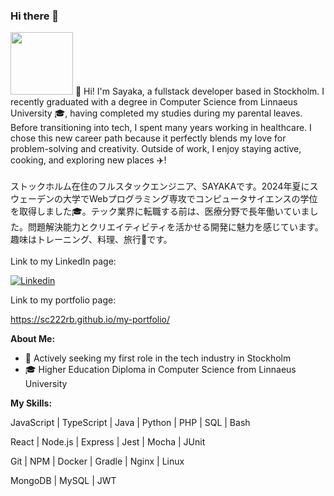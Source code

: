 ### Hi there 👋 
<img src="https://media.giphy.com/media/uB86ZyWQsnFSGYe2sA/giphy.gif" width="100"/>
👋 Hi! I'm Sayaka, a fullstack developer based in Stockholm. I recently graduated with a degree in Computer Science from Linnaeus University 🎓, having completed my studies during my parental leaves. Before transitioning into tech, I spent many years working in healthcare. I chose this new career path because it perfectly blends my love for problem-solving and creativity. Outside of work, I enjoy staying active, cooking, and exploring new places ✈️!<br/><br/>
ストックホルム在住のフルスタックエンジニア、SAYAKAです。2024年夏にスウェーデンの大学でWebプログラミング専攻でコンピュータサイエンスの学位を取得しました🎓。テック業界に転職する前は、医療分野で長年働いていました。問題解決能力とクリエイティビティを活かせる開発に魅力を感じています。趣味はトレーニング、料理、旅行🛫です。<br/><br/>

<!--
**sc222rb/sc222rb** is a ✨ _special_ ✨ repository because its `README.md` (this file) appears on your GitHub profile.

Here are some ideas to get you started:

- 🔭 I’m currently working on ...
- 🌱 I’m currently learning ...
- 👯 I’m looking to collaborate on ...
- 🤔 I’m looking for help with ...
- 💬 Ask me about ...
- 📫 How to reach me: ...
- 😄 Pronouns: ...
- ⚡ Fun fact: ...
-->
  
<!--[![Portfolio]--> Link to my LinkedIn page:  
[![Linkedin](https://img.shields.io/badge/-LinkedIn-blue?style=flat&logo=Linkedin&logoColor=white)](https://www.linkedin.com/in/sayaka-chishiki-jakobsson-315830291/)
<!--[![Portfolio]--> Link to my portfolio page:
https://sc222rb.github.io/my-portfolio/

<!-- Talking about you -->
**About Me:**
- 🔭  Actively seeking my first role in the tech industry in Stockholm
- 🎓  Higher Education Diploma in Computer Science from Linnaeus University

**My Skills:**

<p>JavaScript | TypeScript | Java | Python | PHP | SQL | Bash</p>
<p>React | Node.js | Express | Jest | Mocha | JUnit</p>
<p>Git | NPM | Docker | Gradle | Nginx | Linux</p>
<p>MongoDB | MySQL | JWT</p>
